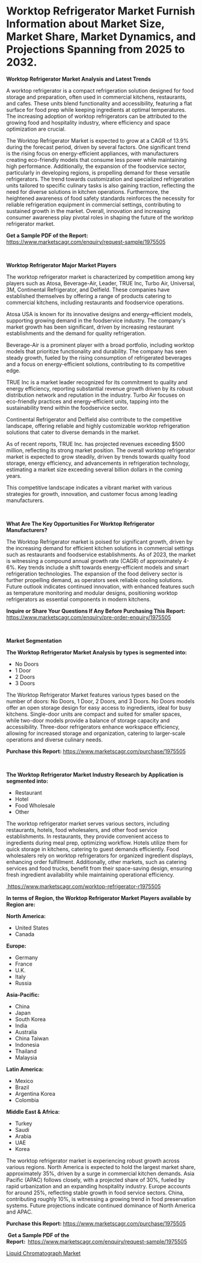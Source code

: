 <p><h1>Worktop Refrigerator Market Furnish Information about Market Size, Market Share, Market Dynamics, and Projections Spanning from 2025 to 2032.</h1></p><p><strong>Worktop Refrigerator Market Analysis and Latest Trends</strong></p>
<p><p>A worktop refrigerator is a compact refrigeration solution designed for food storage and preparation, often used in commercial kitchens, restaurants, and cafes. These units blend functionality and accessibility, featuring a flat surface for food prep while keeping ingredients at optimal temperatures. The increasing adoption of worktop refrigerators can be attributed to the growing food and hospitality industry, where efficiency and space optimization are crucial.</p><p>The Worktop Refrigerator Market is expected to grow at a CAGR of 13.9% during the forecast period, driven by several factors. One significant trend is the rising focus on energy-efficient appliances, with manufacturers creating eco-friendly models that consume less power while maintaining high performance. Additionally, the expansion of the foodservice sector, particularly in developing regions, is propelling demand for these versatile refrigerators. The trend towards customization and specialized refrigeration units tailored to specific culinary tasks is also gaining traction, reflecting the need for diverse solutions in kitchen operations. Furthermore, the heightened awareness of food safety standards reinforces the necessity for reliable refrigeration equipment in commercial settings, contributing to sustained growth in the market. Overall, innovation and increasing consumer awareness play pivotal roles in shaping the future of the worktop refrigerator market.</p></p>
<p><strong>Get a Sample PDF of the Report:&nbsp;</strong> <a href="https://www.marketscagr.com/enquiry/request-sample/1975505?utm_campaign=2304&utm_medium=2&utm_source=Github&utm_content=ia&utm_term=10042025&utm_id=worktop-refrigerator">https://www.marketscagr.com/enquiry/request-sample/1975505</a></p>
<p>&nbsp;</p>
<p><strong>Worktop Refrigerator Major Market Players</strong></p>
<p><p>The worktop refrigerator market is characterized by competition among key players such as Atosa, Beverage-Air, Leader, TRUE Inc, Turbo Air, Universal, 3M, Continental Refrigerator, and Delfield. These companies have established themselves by offering a range of products catering to commercial kitchens, including restaurants and foodservice operations.</p><p>Atosa USA is known for its innovative designs and energy-efficient models, supporting growing demand in the foodservice industry. The company's market growth has been significant, driven by increasing restaurant establishments and the demand for quality refrigeration.</p><p>Beverage-Air is a prominent player with a broad portfolio, including worktop models that prioritize functionality and durability. The company has seen steady growth, fueled by the rising consumption of refrigerated beverages and a focus on energy-efficient solutions, contributing to its competitive edge. </p><p>TRUE Inc is a market leader recognized for its commitment to quality and energy efficiency, reporting substantial revenue growth driven by its robust distribution network and reputation in the industry. Turbo Air focuses on eco-friendly practices and energy-efficient units, tapping into the sustainability trend within the foodservice sector. </p><p>Continental Refrigerator and Delfield also contribute to the competitive landscape, offering reliable and highly customizable worktop refrigeration solutions that cater to diverse demands in the market. </p><p>As of recent reports, TRUE Inc. has projected revenues exceeding $500 million, reflecting its strong market position. The overall worktop refrigerator market is expected to grow steadily, driven by trends towards quality food storage, energy efficiency, and advancements in refrigeration technology, estimating a market size exceeding several billion dollars in the coming years. </p><p>This competitive landscape indicates a vibrant market with various strategies for growth, innovation, and customer focus among leading manufacturers.</p></p>
<p>&nbsp;</p>
<p><strong>What Are The Key Opportunities For Worktop Refrigerator Manufacturers?</strong></p>
<p><p>The Worktop Refrigerator market is poised for significant growth, driven by the increasing demand for efficient kitchen solutions in commercial settings such as restaurants and foodservice establishments. As of 2023, the market is witnessing a compound annual growth rate (CAGR) of approximately 4-6%. Key trends include a shift towards energy-efficient models and smart refrigeration technologies. The expansion of the food delivery sector is further propelling demand, as operators seek reliable cooling solutions. Future outlook indicates continued innovation, with enhanced features such as temperature monitoring and modular designs, positioning worktop refrigerators as essential components in modern kitchens.</p></p>
<p><strong>Inquire or Share Your Questions If Any Before Purchasing This Report:</strong> <a href="https://www.marketscagr.com/enquiry/pre-order-enquiry/1975505?utm_campaign=2304&utm_medium=2&utm_source=Github&utm_content=ia&utm_term=10042025&utm_id=worktop-refrigerator">https://www.marketscagr.com/enquiry/pre-order-enquiry/1975505</a></p>
<p>&nbsp;</p>
<p><strong>Market Segmentation</strong></p>
<p><strong>The Worktop Refrigerator Market Analysis by types is segmented into:</strong></p>
<p><ul><li>No Doors</li><li>1 Door</li><li>2 Doors</li><li>3 Doors</li></ul></p>
<p><p>The Worktop Refrigerator Market features various types based on the number of doors: No Doors, 1 Door, 2 Doors, and 3 Doors. No Doors models offer an open storage design for easy access to ingredients, ideal for busy kitchens. Single-door units are compact and suited for smaller spaces, while two-door models provide a balance of storage capacity and accessibility. Three-door refrigerators enhance workspace efficiency, allowing for increased storage and organization, catering to larger-scale operations and diverse culinary needs.</p></p>
<p><strong>Purchase this Report:&nbsp;</strong><a href="https://www.marketscagr.com/purchase/1975505?utm_campaign=2304&utm_medium=2&utm_source=Github&utm_content=ia&utm_term=10042025&utm_id=worktop-refrigerator">https://www.marketscagr.com/purchase/1975505</a></p>
<p>&nbsp;</p>
<p><strong>The Worktop Refrigerator Market Industry Research by Application is segmented into:</strong></p>
<p><ul><li>Restaurant</li><li>Hotel</li><li>Food Wholesale</li><li>Other</li></ul></p>
<p><p>The worktop refrigerator market serves various sectors, including restaurants, hotels, food wholesalers, and other food service establishments. In restaurants, they provide convenient access to ingredients during meal prep, optimizing workflow. Hotels utilize them for quick storage in kitchens, catering to guest demands efficiently. Food wholesalers rely on worktop refrigerators for organized ingredient displays, enhancing order fulfillment. Additionally, other markets, such as catering services and food trucks, benefit from their space-saving design, ensuring fresh ingredient availability while maintaining operational efficiency.</p></p>
<p><a href="https://www.marketscagr.com/worktop-refrigerator-r1975505?utm_campaign=2304&utm_medium=2&utm_source=Github&utm_content=ia&utm_term=10042025&utm_id=worktop-refrigerator">&nbsp;https://www.marketscagr.com/worktop-refrigerator-r1975505</a></p>
<p><strong>In terms of Region, the Worktop Refrigerator Market Players available by Region are:</strong></p>
<p>
    <p> <strong> North America: </strong>
        <ul>
            <li>United States</li>
            <li>Canada</li>
        </ul>
        </p> 
    <p> <strong> Europe: </strong>
        <ul>
            <li>Germany</li>
            <li>France</li>
            <li>U.K.</li>
            <li>Italy</li>
            <li>Russia</li>
        </ul>
        </p> 
    <p> <strong> Asia-Pacific: </strong>
        <ul>
            <li>China</li>
            <li>Japan</li>
            <li>South Korea</li>
            <li>India</li>
            <li>Australia</li>
            <li>China Taiwan</li>
            <li>Indonesia</li>
            <li>Thailand</li>
            <li>Malaysia</li>
        </ul>
        </p> 
    <p> <strong> Latin America: </strong>
        <ul>
            <li>Mexico</li>
            <li>Brazil</li>
            <li>Argentina Korea</li>
            <li>Colombia</li>
        </ul>
        </p> 
    <p> <strong> Middle East & Africa: </strong>
        <ul>
            <li>Turkey</li>
            <li>Saudi</li>
            <li>Arabia</li>
            <li>UAE</li>
            <li>Korea</li>
        </ul>
    </p>
    </p>
<p><p>The worktop refrigerator market is experiencing robust growth across various regions. North America is expected to hold the largest market share, approximately 35%, driven by a surge in commercial kitchen demands. Asia Pacific (APAC) follows closely, with a projected share of 30%, fueled by rapid urbanization and an expanding hospitality industry. Europe accounts for around 25%, reflecting stable growth in food service sectors. China, contributing roughly 10%, is witnessing a growing trend in food preservation systems. Future projections indicate continued dominance of North America and APAC.</p></p>
<p><strong>Purchase this Report: </strong><a href="https://www.marketscagr.com/purchase/1975505?utm_campaign=2304&utm_medium=2&utm_source=Github&utm_content=ia&utm_term=10042025&utm_id=worktop-refrigerator">https://www.marketscagr.com/purchase/1975505</a></p>
<p>&nbsp;<strong>Get a Sample PDF of the Report:&nbsp;&nbsp;</strong><a href="https://www.marketscagr.com/enquiry/request-sample/1975505?utm_campaign=2304&utm_medium=2&utm_source=Github&utm_content=ia&utm_term=10042025&utm_id=worktop-refrigerator">https://www.marketscagr.com/enquiry/request-sample/1975505</a></p>
<p><strong></strong></p>
<p><p><a href="https://github.com/chkrselia/Market-Research-Report-List-1/blob/main/liquid-chromatograph-market.md?utm_campaign=2304&utm_medium=2&utm_source=Github&utm_content=ia&utm_term=10042025&utm_id=worktop-refrigerator">Liquid Chromatograph Market</a></p></p>
